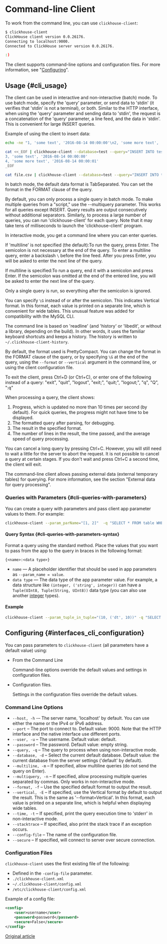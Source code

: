 # Command-line Client

To work from the command line, you can use `clickhouse-client`:

```bash
$ clickhouse-client
ClickHouse client version 0.0.26176.
Connecting to localhost:9000.
Connected to ClickHouse server version 0.0.26176.

:)
```

The client supports command-line options and configuration files. For more information, see "[Configuring](#interfaces_cli_configuration)".

## Usage {#cli_usage}

The client can be used in interactive and non-interactive (batch) mode.
To use batch mode, specify the 'query' parameter, or send data to 'stdin' (it verifies that 'stdin' is not a terminal), or both.
Similar to the HTTP interface, when using the 'query' parameter and sending data to 'stdin', the request is a concatenation of the 'query' parameter, a line feed, and the data in 'stdin'. This is convenient for large INSERT queries.

Example of using the client to insert data:

```bash
echo -ne "1, 'some text', '2016-08-14 00:00:00'\n2, 'some more text', '2016-08-14 00:00:01'" | clickhouse-client --database=test --query="INSERT INTO test FORMAT CSV";

cat <<_EOF | clickhouse-client --database=test --query="INSERT INTO test FORMAT CSV";
3, 'some text', '2016-08-14 00:00:00'
4, 'some more text', '2016-08-14 00:00:01'
_EOF

cat file.csv | clickhouse-client --database=test --query="INSERT INTO test FORMAT CSV";
```

In batch mode, the default data format is TabSeparated. You can set the format in the FORMAT clause of the query.

By default, you can only process a single query in batch mode. To make multiple queries from a "script," use the --multiquery parameter. This works for all queries except INSERT. Query results are output consecutively without additional separators.
Similarly, to process a large number of queries, you can run 'clickhouse-client' for each query. Note that it may take tens of milliseconds to launch the 'clickhouse-client' program.

In interactive mode, you get a command line where you can enter queries.

If 'multiline' is not specified (the default):To run the query, press Enter. The semicolon is not necessary at the end of the query. To enter a multiline query, enter a backslash `\` before the line feed. After you press Enter, you will be asked to enter the next line of the query.

If multiline is specified:To run a query, end it with a semicolon and press Enter. If the semicolon was omitted at the end of the entered line, you will be asked to enter the next line of the query.

Only a single query is run, so everything after the semicolon is ignored.

You can specify `\G` instead of or after the semicolon. This indicates Vertical format. In this format, each value is printed on a separate line, which is convenient for wide tables. This unusual feature was added for compatibility with the MySQL CLI.

The command line is based on 'readline' (and 'history' or 'libedit', or without a library, depending on the build). In other words, it uses the familiar keyboard shortcuts and keeps a history.
The history is written to `~/.clickhouse-client-history`.

By default, the format used is PrettyCompact. You can change the format in the FORMAT clause of the query, or by specifying `\G` at the end of the query, using the `--format` or `--vertical` argument in the command line, or using the client configuration file.

To exit the client, press Ctrl+D (or Ctrl+C), or enter one of the following instead of a query: "exit", "quit", "logout", "exit;", "quit;", "logout;", "q", "Q", ":q"

When processing a query, the client shows:

1. Progress, which is updated no more than 10 times per second (by default). For quick queries, the progress might not have time to be displayed.
2. The formatted query after parsing, for debugging.
3. The result in the specified format.
4. The number of lines in the result, the time passed, and the average speed of query processing.

You can cancel a long query by pressing Ctrl+C. However, you will still need to wait a little for the server to abort the request. It is not possible to cancel a query at certain stages. If you don't wait and press Ctrl+C a second time, the client will exit.

The command-line client allows passing external data (external temporary tables) for querying. For more information, see the section "External data for query processing".

### Queries with Parameters {#cli-queries-with-parameters}

You can create a query with parameters and pass client app parameter values to them. For example:

```bash
clickhouse-client --param_parName="[1, 2]"  -q "SELECT * FROM table WHERE a = {parName:Array(UInt16)}"
```

#### Query Syntax {#cli-queries-with-parameters-syntax}

Format a query using the standard method. Place the values that you want to pass from the app to the query in braces in the following format:

```
{<name>:<data type>}
```

- `name` — A placeholder identifier that should be used in app parameters as `--param_name = value`.
- `data type` — The data type of the app parameter value. For example, a data structure like `(integer, ('string', integer))` can have a `Tuple(UInt8, Tuple(String, UInt8))` data type (you can also use another [integer](../data_types/int_uint.md) types).

#### Example

```bash
clickhouse-client --param_tuple_in_tuple="(10, ('dt', 10))" -q "SELECT * FROM table WHERE val = {tuple_in_tuple:Tuple(UInt8, Tuple(String, UInt8))}"
```

## Configuring {#interfaces_cli_configuration}

You can pass parameters to `clickhouse-client` (all parameters have a default value) using:

- From the Command Line

   Command-line options override the default values and settings in configuration files.

- Configuration files.

   Settings in the configuration files override the default values.

### Command Line Options

- `--host, -h` -– The server name, 'localhost' by default. You can use either the name or the IPv4 or IPv6 address.
- `--port` – The port to connect to. Default value: 9000. Note that the HTTP interface and the native interface use different ports.
- `--user, -u` – The username. Default value: default.
- `--password` – The password. Default value: empty string.
- `--query, -q` – The query to process when using non-interactive mode.
- `--database, -d` – Select the current default database. Default value: the current database from the server settings ('default' by default).
- `--multiline, -m` – If specified, allow multiline queries (do not send the query on Enter).
- `--multiquery, -n` – If specified, allow processing multiple queries separated by commas. Only works in non-interactive mode.
- `--format, -f` – Use the specified default format to output the result.
- `--vertical, -E` – If specified, use the Vertical format by default to output the result. This is the same as '--format=Vertical'. In this format, each value is printed on a separate line, which is helpful when displaying wide tables.
- `--time, -t` – If specified, print the query execution time to 'stderr' in non-interactive mode.
- `--stacktrace` – If specified, also print the stack trace if an exception occurs.
- `--config-file` – The name of the configuration file.
- `--secure` – If specified, will connect to server over secure connection.

### Configuration Files

`clickhouse-client` uses the first existing file of the following:

- Defined in the `-config-file` parameter.
- `./clickhouse-client.xml`
- `~/.clickhouse-client/config.xml`
- `/etc/clickhouse-client/config.xml`

Example of a config file:

```xml
<config>
    <user>username</user>
    <password>password</password>
    <secure>False</secure>
</config>
```


[Original article](https://clickhouse.yandex/docs/en/interfaces/cli/) <!--hide-->
